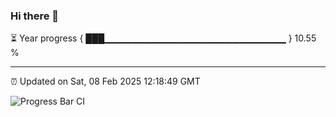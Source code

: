 ### Hi there 👋

⏳ Year progress { ███▁▁▁▁▁▁▁▁▁▁▁▁▁▁▁▁▁▁▁▁▁▁▁▁▁▁▁ } 10.55 %

---

⏰ Updated on Sat, 08 Feb 2025 12:18:49 GMT

![Progress Bar CI](https://github.com/code-lakshay/GitHub-Actions-Demo/workflows/Progress%20Bar%20CI/badge.svg)
